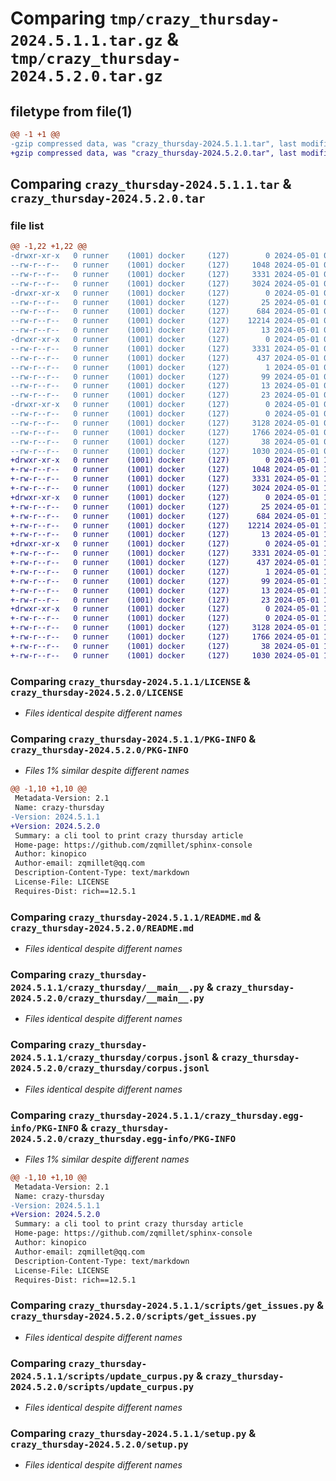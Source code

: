 # Comparing `tmp/crazy_thursday-2024.5.1.1.tar.gz` & `tmp/crazy_thursday-2024.5.2.0.tar.gz`

## filetype from file(1)

```diff
@@ -1 +1 @@
-gzip compressed data, was "crazy_thursday-2024.5.1.1.tar", last modified: Wed May  1 05:28:49 2024, max compression
+gzip compressed data, was "crazy_thursday-2024.5.2.0.tar", last modified: Wed May  1 17:28:00 2024, max compression
```

## Comparing `crazy_thursday-2024.5.1.1.tar` & `crazy_thursday-2024.5.2.0.tar`

### file list

```diff
@@ -1,22 +1,22 @@
-drwxr-xr-x   0 runner    (1001) docker     (127)        0 2024-05-01 05:28:49.591485 crazy_thursday-2024.5.1.1/
--rw-r--r--   0 runner    (1001) docker     (127)     1048 2024-05-01 05:28:42.000000 crazy_thursday-2024.5.1.1/LICENSE
--rw-r--r--   0 runner    (1001) docker     (127)     3331 2024-05-01 05:28:49.591485 crazy_thursday-2024.5.1.1/PKG-INFO
--rw-r--r--   0 runner    (1001) docker     (127)     3024 2024-05-01 05:28:42.000000 crazy_thursday-2024.5.1.1/README.md
-drwxr-xr-x   0 runner    (1001) docker     (127)        0 2024-05-01 05:28:49.591485 crazy_thursday-2024.5.1.1/crazy_thursday/
--rw-r--r--   0 runner    (1001) docker     (127)       25 2024-05-01 05:28:45.000000 crazy_thursday-2024.5.1.1/crazy_thursday/__init__.py
--rw-r--r--   0 runner    (1001) docker     (127)      684 2024-05-01 05:28:42.000000 crazy_thursday-2024.5.1.1/crazy_thursday/__main__.py
--rw-r--r--   0 runner    (1001) docker     (127)    12214 2024-05-01 05:28:45.000000 crazy_thursday-2024.5.1.1/crazy_thursday/corpus.jsonl
--rw-r--r--   0 runner    (1001) docker     (127)       13 2024-05-01 05:28:42.000000 crazy_thursday-2024.5.1.1/crazy_thursday/requirements.txt
-drwxr-xr-x   0 runner    (1001) docker     (127)        0 2024-05-01 05:28:49.591485 crazy_thursday-2024.5.1.1/crazy_thursday.egg-info/
--rw-r--r--   0 runner    (1001) docker     (127)     3331 2024-05-01 05:28:49.000000 crazy_thursday-2024.5.1.1/crazy_thursday.egg-info/PKG-INFO
--rw-r--r--   0 runner    (1001) docker     (127)      437 2024-05-01 05:28:49.000000 crazy_thursday-2024.5.1.1/crazy_thursday.egg-info/SOURCES.txt
--rw-r--r--   0 runner    (1001) docker     (127)        1 2024-05-01 05:28:49.000000 crazy_thursday-2024.5.1.1/crazy_thursday.egg-info/dependency_links.txt
--rw-r--r--   0 runner    (1001) docker     (127)       99 2024-05-01 05:28:49.000000 crazy_thursday-2024.5.1.1/crazy_thursday.egg-info/entry_points.txt
--rw-r--r--   0 runner    (1001) docker     (127)       13 2024-05-01 05:28:49.000000 crazy_thursday-2024.5.1.1/crazy_thursday.egg-info/requires.txt
--rw-r--r--   0 runner    (1001) docker     (127)       23 2024-05-01 05:28:49.000000 crazy_thursday-2024.5.1.1/crazy_thursday.egg-info/top_level.txt
-drwxr-xr-x   0 runner    (1001) docker     (127)        0 2024-05-01 05:28:49.591485 crazy_thursday-2024.5.1.1/scripts/
--rw-r--r--   0 runner    (1001) docker     (127)        0 2024-05-01 05:28:42.000000 crazy_thursday-2024.5.1.1/scripts/__init__.py
--rw-r--r--   0 runner    (1001) docker     (127)     3128 2024-05-01 05:28:42.000000 crazy_thursday-2024.5.1.1/scripts/get_issues.py
--rw-r--r--   0 runner    (1001) docker     (127)     1766 2024-05-01 05:28:42.000000 crazy_thursday-2024.5.1.1/scripts/update_curpus.py
--rw-r--r--   0 runner    (1001) docker     (127)       38 2024-05-01 05:28:49.595485 crazy_thursday-2024.5.1.1/setup.cfg
--rw-r--r--   0 runner    (1001) docker     (127)     1030 2024-05-01 05:28:42.000000 crazy_thursday-2024.5.1.1/setup.py
+drwxr-xr-x   0 runner    (1001) docker     (127)        0 2024-05-01 17:28:00.406080 crazy_thursday-2024.5.2.0/
+-rw-r--r--   0 runner    (1001) docker     (127)     1048 2024-05-01 17:27:52.000000 crazy_thursday-2024.5.2.0/LICENSE
+-rw-r--r--   0 runner    (1001) docker     (127)     3331 2024-05-01 17:28:00.406080 crazy_thursday-2024.5.2.0/PKG-INFO
+-rw-r--r--   0 runner    (1001) docker     (127)     3024 2024-05-01 17:27:52.000000 crazy_thursday-2024.5.2.0/README.md
+drwxr-xr-x   0 runner    (1001) docker     (127)        0 2024-05-01 17:28:00.406080 crazy_thursday-2024.5.2.0/crazy_thursday/
+-rw-r--r--   0 runner    (1001) docker     (127)       25 2024-05-01 17:27:56.000000 crazy_thursday-2024.5.2.0/crazy_thursday/__init__.py
+-rw-r--r--   0 runner    (1001) docker     (127)      684 2024-05-01 17:27:52.000000 crazy_thursday-2024.5.2.0/crazy_thursday/__main__.py
+-rw-r--r--   0 runner    (1001) docker     (127)    12214 2024-05-01 17:27:56.000000 crazy_thursday-2024.5.2.0/crazy_thursday/corpus.jsonl
+-rw-r--r--   0 runner    (1001) docker     (127)       13 2024-05-01 17:27:52.000000 crazy_thursday-2024.5.2.0/crazy_thursday/requirements.txt
+drwxr-xr-x   0 runner    (1001) docker     (127)        0 2024-05-01 17:28:00.406080 crazy_thursday-2024.5.2.0/crazy_thursday.egg-info/
+-rw-r--r--   0 runner    (1001) docker     (127)     3331 2024-05-01 17:28:00.000000 crazy_thursday-2024.5.2.0/crazy_thursday.egg-info/PKG-INFO
+-rw-r--r--   0 runner    (1001) docker     (127)      437 2024-05-01 17:28:00.000000 crazy_thursday-2024.5.2.0/crazy_thursday.egg-info/SOURCES.txt
+-rw-r--r--   0 runner    (1001) docker     (127)        1 2024-05-01 17:28:00.000000 crazy_thursday-2024.5.2.0/crazy_thursday.egg-info/dependency_links.txt
+-rw-r--r--   0 runner    (1001) docker     (127)       99 2024-05-01 17:28:00.000000 crazy_thursday-2024.5.2.0/crazy_thursday.egg-info/entry_points.txt
+-rw-r--r--   0 runner    (1001) docker     (127)       13 2024-05-01 17:28:00.000000 crazy_thursday-2024.5.2.0/crazy_thursday.egg-info/requires.txt
+-rw-r--r--   0 runner    (1001) docker     (127)       23 2024-05-01 17:28:00.000000 crazy_thursday-2024.5.2.0/crazy_thursday.egg-info/top_level.txt
+drwxr-xr-x   0 runner    (1001) docker     (127)        0 2024-05-01 17:28:00.406080 crazy_thursday-2024.5.2.0/scripts/
+-rw-r--r--   0 runner    (1001) docker     (127)        0 2024-05-01 17:27:52.000000 crazy_thursday-2024.5.2.0/scripts/__init__.py
+-rw-r--r--   0 runner    (1001) docker     (127)     3128 2024-05-01 17:27:52.000000 crazy_thursday-2024.5.2.0/scripts/get_issues.py
+-rw-r--r--   0 runner    (1001) docker     (127)     1766 2024-05-01 17:27:52.000000 crazy_thursday-2024.5.2.0/scripts/update_curpus.py
+-rw-r--r--   0 runner    (1001) docker     (127)       38 2024-05-01 17:28:00.406080 crazy_thursday-2024.5.2.0/setup.cfg
+-rw-r--r--   0 runner    (1001) docker     (127)     1030 2024-05-01 17:27:52.000000 crazy_thursday-2024.5.2.0/setup.py
```

### Comparing `crazy_thursday-2024.5.1.1/LICENSE` & `crazy_thursday-2024.5.2.0/LICENSE`

 * *Files identical despite different names*

### Comparing `crazy_thursday-2024.5.1.1/PKG-INFO` & `crazy_thursday-2024.5.2.0/PKG-INFO`

 * *Files 1% similar despite different names*

```diff
@@ -1,10 +1,10 @@
 Metadata-Version: 2.1
 Name: crazy-thursday
-Version: 2024.5.1.1
+Version: 2024.5.2.0
 Summary: a cli tool to print crazy thursday article
 Home-page: https://github.com/zqmillet/sphinx-console
 Author: kinopico
 Author-email: zqmillet@qq.com
 Description-Content-Type: text/markdown
 License-File: LICENSE
 Requires-Dist: rich==12.5.1
```

### Comparing `crazy_thursday-2024.5.1.1/README.md` & `crazy_thursday-2024.5.2.0/README.md`

 * *Files identical despite different names*

### Comparing `crazy_thursday-2024.5.1.1/crazy_thursday/__main__.py` & `crazy_thursday-2024.5.2.0/crazy_thursday/__main__.py`

 * *Files identical despite different names*

### Comparing `crazy_thursday-2024.5.1.1/crazy_thursday/corpus.jsonl` & `crazy_thursday-2024.5.2.0/crazy_thursday/corpus.jsonl`

 * *Files identical despite different names*

### Comparing `crazy_thursday-2024.5.1.1/crazy_thursday.egg-info/PKG-INFO` & `crazy_thursday-2024.5.2.0/crazy_thursday.egg-info/PKG-INFO`

 * *Files 1% similar despite different names*

```diff
@@ -1,10 +1,10 @@
 Metadata-Version: 2.1
 Name: crazy-thursday
-Version: 2024.5.1.1
+Version: 2024.5.2.0
 Summary: a cli tool to print crazy thursday article
 Home-page: https://github.com/zqmillet/sphinx-console
 Author: kinopico
 Author-email: zqmillet@qq.com
 Description-Content-Type: text/markdown
 License-File: LICENSE
 Requires-Dist: rich==12.5.1
```

### Comparing `crazy_thursday-2024.5.1.1/scripts/get_issues.py` & `crazy_thursday-2024.5.2.0/scripts/get_issues.py`

 * *Files identical despite different names*

### Comparing `crazy_thursday-2024.5.1.1/scripts/update_curpus.py` & `crazy_thursday-2024.5.2.0/scripts/update_curpus.py`

 * *Files identical despite different names*

### Comparing `crazy_thursday-2024.5.1.1/setup.py` & `crazy_thursday-2024.5.2.0/setup.py`

 * *Files identical despite different names*

